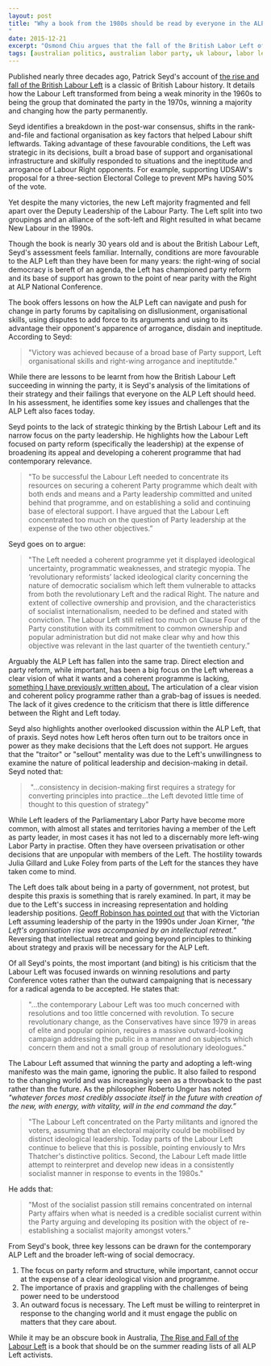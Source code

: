 ```yaml
---
layout: post
title: "Why a book from the 1980s should be read by everyone in the ALP Left
"
date: 2015-12-21
excerpt: "Osmond Chiu argues that the fall of the British Labor Left offers lessons."
tags: [australian politics, australian labor party, uk labour, labor left, socialism,]
---
```


Published nearly three decades ago, Patrick Seyd's account of <a href="http://www.palgrave.com/page/detail/the-rise-and-fall-of-the-labour-left-patrick-seyd/?sf1=barcode&amp;st1=9780333447475">the rise and fall of the British Labour Left</a> is a classic of British Labour history. It details how the Labour Left transformed from being a weak minority in the 1960s to being the group that dominated the party in the 1970s, winning a majority and changing how the party permanently.

Seyd identifies a breakdown in the post-war consensus, shifts in the rank-and-file and factional organisation as key factors that helped Labour shift leftwards. Taking advantage of these favourable conditions, the Left was strategic in its decisions, built a broad base of support and organisational infrastructure and skilfully responded to situations and the ineptitude and arrogance of Labour Right opponents. For example, supporting UDSAW's proposal for a three-section Electoral College to prevent MPs having 50% of the vote.

Yet despite the many victories, the new Left majority fragmented and fell apart over the Deputy Leadership of the Labour Party. The Left split into two groupings and an alliance of the soft-left and Right resulted in what became New Labour in the 1990s.

Though the book is nearly 30 years old and is about the British Labour Left, Seyd's assessment feels familiar. Internally, conditions are more favourable to the ALP Left than they have been for many years: the right-wing of social democracy is bereft of an agenda, the Left has championed party reform and its base of support has grown to the point of near parity with the Right at ALP National Conference.

The book offers lessons on how the ALP Left can navigate and push for change in party forums by capitalising on disllusionment, organisational skills, using disputes to add force to its arguments and using to its advantage their opponent's apparence of arrogance, disdain and ineptitude. According to Seyd:
<blockquote>"Victory was achieved because of a broad base of Party support, Left organisational skills and right-wing arrogance and ineptitutde."</blockquote>
While there are lessons to be learnt from how the British Labour Left succeeding in winning the party, it is Seyd's analysis of the limitations of their strategy and their failings that everyone on the ALP Left should heed. In his assessment, he identifies some key issues and challenges that the ALP Left also faces today.

Seyd points to the lack of strategic thinking by the Brtish Labour Left and its narrow focus on the party leadership. He highlights how the Labour Left focused on party reform (specifically the leadership) at the expense of broadening its appeal and developing a coherent programme that had contemporary relevance.
<blockquote>"To be successful the Labour Left needed to concentrate its resources on securing a coherent Party programme which dealt with both ends and means and a Party leadership committed and united behind that programme, and on establishing a solid and continuing base of electoral support. I have argued that the Labour Left concentrated too much on the question of Party leadership at the expense of the two other objectives.”</blockquote>
Seyd goes on to argue:
<blockquote>"The Left needed a coherent programme yet it displayed ideological uncertainty, programmatic weaknesses, and strategic myopia. The ‘revolutionary reformists’ lacked ideological clarity concerning the nature of democratic socialism which left them vulnerable to attacks from both the revolutionary Left and the radical Right. The nature and extent of collective ownership and provision, and the characteristics of socialist internationalism, needed to be defined and stated with conviction. The Labour Left still relied too much on Clause Four of the Party constitution with its commitment to common ownership and popular administration but did not make clear why and how this objective was relevant in the last quarter of the twentieth century.”</blockquote>
Arguably the ALP Left has fallen into the same trap. Direct election and party reform, while important, has been a big focus on the Left whereas a clear vision of what it wants and a coherent programme is lacking, <a href="https://agitateeducateopine.wordpress.com/2014/02/25/what-is-the-point-of-the-labor-left/">something I have previously written about.</a>&nbsp;The articulation of a clear vision and coherent policy programme rather than a grab-bag of issues is needed. The lack of it gives credence to the criticism that there is little difference between the Right and Left today.

Seyd also highlights another overlooked discussion within the ALP Left, that of praxis. Seyd notes how Left heros often turn out to be traitors once in power as they make decisions that the Left does not support. He argues that the "traitor" or "sellout" mentality was due to the Left's unwillingness to examine the nature of political leadership and decision-making in detail. Seyd noted that:
<blockquote>&nbsp;"...consistency in decision-making first requires a strategy for converting principles into practice...the Left devoted little time of thought to this question of strategy"</blockquote>
While Left leaders of the Parliamentary Labor Party have become more common, with almost all states and territories having a member of the Left as party leader, in most cases it has not led to a discernably more left-wing Labor Party in practise. Often they have overseen privatisation or other decisions that are unpopular with members of the Left. The hostility towards Julia Gillard and Luke Foley from parts of the Left for the stances they have taken come to mind.

The Left does talk about being in a party of government, not protest, but despite this praxis is something that is rarely examined. In part, it may be due to the Left's success in increasing representation and holding leadership positions. <a href="http://theconversation.com/joan-kirner-a-pioneering-leader-for-the-left-as-well-as-women-42639">Geoff Robinson has pointed out</a> that with the Victorian Left assuming leadership of the party in the 1990s under Joan Kirner, <i>"the Left's organisation rise was accompanied by an intellectual retreat."</i> Reversing that intellectual retreat and going beyond principles to thinking about strategy and praxis will be necessary for the ALP Left.

Of all Seyd's points, the most important (and biting) is his criticism that the Labour Left was focused inwards on winning resolutions and party Conference votes rather than the outward campaigning that is necessary for a radical agenda to be accepted. He states that:
<blockquote>"...the contemporary Labour Left was too much concerned with resolutions and too little concerned with revolution. To secure revolutionary change, as the Conservatives have since 1979 in areas of elite and popular opinion, requires a massive outward-looking campaign addressing the public in a manner and on subjects which concern them and not a small group of resolutionary ideologues."</blockquote>
The Labour Left assumed that winning the party and adopting a left-wing manifesto was the main game, ignoring the public. It also failed to respond to the changing world and was increasingly seen as a throwback to the past rather than the future. As the philosopher Roberto Unger has noted <i>"whatever forces most credibly associate itself in the future with creation of the new, with energy, with vitality, will in the end command the day.”</i>
<blockquote>"The Labour Left concentrated on the Party militants and ignored the voters, assuming that an electoral majority could be mobilised by distinct ideological leadership. Today parts of the Labour Left continue to believe that this is possible, pointing enviously to Mrs Thatcher's distinctive politics. Second, the Labour Left made little attempt to reinterpret and develop new ideas in a consistently socialist manner in response to events in the 1980s."</blockquote>
He adds that:
<blockquote>"Most of the socialist passion still remains concentrated on internal Party affairs when what is needed is a credible socialist current within the Party arguing and developing its position with the object of re-establishing a socialist majority amongst voters."</blockquote>
From Seyd's book, three key lessons can be drawn for the contemporary ALP Left and the broader left-wing of social democracy.
<ol>
	<li>The focus on party reform and structure, while important, cannot occur at the expense of a clear ideological vision and programme.</li>
	<li>The importance of praxis and grappling with the challenges of being power need to be understood</li>
	<li>An outward focus is necessary. The Left must be willing to reinterpret in response to the changing world and it must engage the public on matters that they care about.</li>
</ol>
While it may be an obscure book in Australia, <a href="http://www.palgrave.com/page/detail/the-rise-and-fall-of-the-labour-left-patrick-seyd/?sf1=barcode&amp;st1=9780333447475">The Rise and Fall of the Labour Left</a> is a book that should be on the summer reading lists of all ALP Left activists.
